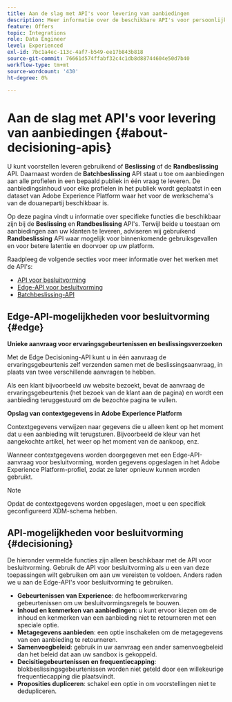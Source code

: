 ```yaml
---
title: Aan de slag met API's voor levering van aanbiedingen
description: Meer informatie over de beschikbare API's voor persoonlijke aanbiedingen.
feature: Offers
topic: Integrations
role: Data Engineer
level: Experienced
exl-id: 7bc1a4ec-113c-4af7-b549-ee17b843b818
source-git-commit: 76661d574ffabf32c4c1db8d88744604e50d7b40
workflow-type: tm+mt
source-wordcount: '430'
ht-degree: 0%

---
```


# Aan de slag met API&#39;s voor levering van aanbiedingen {#about-decisioning-apis}

U kunt voorstellen leveren gebruikend of **Beslissing** of de **Randbeslissing** API. Daarnaast worden de **Batchbeslissing** API staat u toe om aanbiedingen aan alle profielen in een bepaald publiek in één vraag te leveren. De aanbiedingsinhoud voor elke profielen in het publiek wordt geplaatst in een dataset van Adobe Experience Platform waar het voor de werkschema&#39;s van de douanepartij beschikbaar is.

Op deze pagina vindt u informatie over specifieke functies die beschikbaar zijn bij de **Beslissing** en **Randbeslissing** API&#39;s. Terwijl beide u toestaan om aanbiedingen aan uw klanten te leveren, adviseren wij gebruikend **Randbeslissing** API waar mogelijk voor binnenkomende gebruiksgevallen en voor betere latentie en doorvoer op uw platform.


Raadpleeg de volgende secties voor meer informatie over het werken met de API&#39;s:
* [API voor besluitvorming](decisioning-api.md)
* [Edge-API voor besluitvorming](edge-decisioning-api.md)
* [Batchbeslissing-API](batch-decisioning-api.md)

## Edge-API-mogelijkheden voor besluitvorming {#edge}

**Unieke aanvraag voor ervaringsgebeurtenissen en beslissingsverzoeken**

Met de Edge Decisioning-API kunt u in één aanvraag de ervaringsgebeurtenis zelf verzenden samen met de beslissingsaanvraag, in plaats van twee verschillende aanvragen te hebben.

Als een klant bijvoorbeeld uw website bezoekt, bevat de aanvraag de ervaringsgebeurtenis (het bezoek van de klant aan de pagina) en wordt een aanbieding teruggestuurd om de bezochte pagina te vullen.

**Opslag van contextgegevens in Adobe Experience Platform**

Contextgegevens verwijzen naar gegevens die u alleen kent op het moment dat u een aanbieding wilt terugsturen. Bijvoorbeeld de kleur van het aangekochte artikel, het weer op het moment van de aankoop, enz.

Wanneer contextgegevens worden doorgegeven met een Edge-API-aanvraag voor besluitvorming, worden gegevens opgeslagen in het Adobe Experience Platform-profiel, zodat ze later opnieuw kunnen worden gebruikt.

>[!NOTE]
>
>Opdat de contextgegevens worden opgeslagen, moet u een specifiek geconfigureerd XDM-schema hebben.

## API-mogelijkheden voor besluitvorming {#decisioning}

De hieronder vermelde functies zijn alleen beschikbaar met de API voor besluitvorming. Gebruik de API voor besluitvorming als u een van deze toepassingen wilt gebruiken om aan uw vereisten te voldoen. Anders raden we u aan de Edge-API&#39;s voor besluitvorming te gebruiken.

* **Gebeurtenissen van Experience**: de hefboomwerkervaring gebeurtenissen om uw besluitvormingsregels te bouwen.
* **Inhoud en kenmerken van aanbiedingen**: u kunt ervoor kiezen om de inhoud en kenmerken van een aanbieding niet te retourneren met een speciale optie.
* **Metagegevens aanbieden**: een optie inschakelen om de metagegevens van een aanbieding te retourneren.
* **Samenvoegbeleid**: gebruik in uw aanvraag een ander samenvoegbeleid dan het beleid dat aan uw sandbox is gekoppeld.
* **Decisitiegebeurtenissen en frequentiecapping**: blokbeslissingsgebeurtenissen worden niet geteld door een willekeurige frequentiecapping die plaatsvindt.
* **Proposities dupliceren**: schakel een optie in om voorstellingen niet te dedupliceren.
